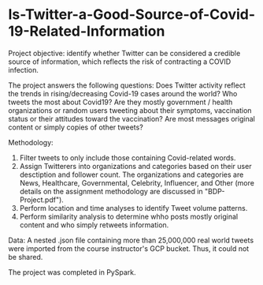 # Is-Twitter-a-Good-Source-of-Covid-19-Related-Information

Project objective: identify whether Twitter can be considered a credible source of information, which reflects the risk of contracting a COVID infection.

The project answers the following questions:
Does Twitter activity reflect the trends in rising/decreasing Covid-19 cases around the world? 
Who tweets the most about Covid19? Are they mostly government / health organizations or random users tweeting about their symptoms, vaccination 
status or their attitudes toward the vaccination?
Are most messages original content or simply copies of other tweets? 

Methodology: 
1. Filter tweets to only include those containing Covid-related words. 
2. Assign Twitterers into organizations and categories based on their user desctiption and follower count. The organizations and categories are News, Healthcare, 
Governmental, Celebrity, Influencer, and Other (more details on the assignment methodology are discussed in "BDP-Project.pdf").
3. Perform location and time analyses to identify Tweet volume patterns.
4. Perform similarity analysis to determine whho posts mostly original content and who simply retweets information. 

Data: 
A nested .json file containing more than 25,000,000 real world tweets were imported from the course instructor's GCP bucket. Thus, it could not be shared. 

The project was completed in PySpark. 

